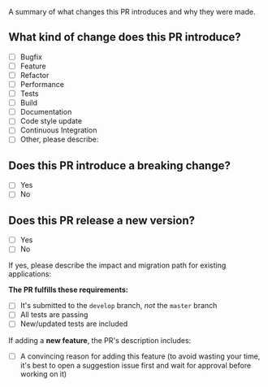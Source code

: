 <!--
Please make sure to read the Pull Request Guidelines:
https://docs.ark.io/guidebook/contribution-guidelines/contributing.html
-->

A summary of what changes this PR introduces and why they were made.

<!-- (Update "[ ]" to "[x]" to check a box) -->

## What kind of change does this PR introduce?

- [ ] Bugfix
- [ ] Feature
- [ ] Refactor
- [ ] Performance
- [ ] Tests
- [ ] Build
- [ ] Documentation
- [ ] Code style update
- [ ] Continuous Integration
- [ ] Other, please describe:

## Does this PR introduce a breaking change?

- [ ] Yes
- [ ] No

## Does this PR release a new version?

- [ ] Yes
- [ ] No

If yes, please describe the impact and migration path for existing applications:

**The PR fulfills these requirements:**

- [ ] It's submitted to the `develop` branch, _not_ the `master` branch
- [ ] All tests are passing
- [ ] New/updated tests are included

If adding a **new feature**, the PR's description includes:

- [ ] A convincing reason for adding this feature (to avoid wasting your time, it's best to open a suggestion issue first and wait for approval before working on it)
